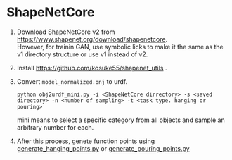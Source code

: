 # ShapeNetCore

1. Download ShapeNetCore v2 from https://www.shapenet.org/download/shapenetcore.  
   However, for trainin GAN, use symbolic licks to make it the same as the v1 directory structure or use v1 instead of v2.  

2. Install https://github.com/kosuke55/shapenet_utils .

3. Convert `model_normalized.onj` to urdf.  
   ```
   python obj2urdf_mini.py -i <ShapeNetCore dirrectory> -s <saved directory> -n <number of sampling> -t <task type. hanging or pouring>
   ```
   mini means to select a specific category from all objects and sample an arbitrary number for each.

4. After this process, genete function points using  
    [generate_hanging_points.py](../../hanging_points_generator/generate_hanging_points.py) or [generate_pouring_points.py](../../hanging_points_generator/generate_pouring_points.py)  

